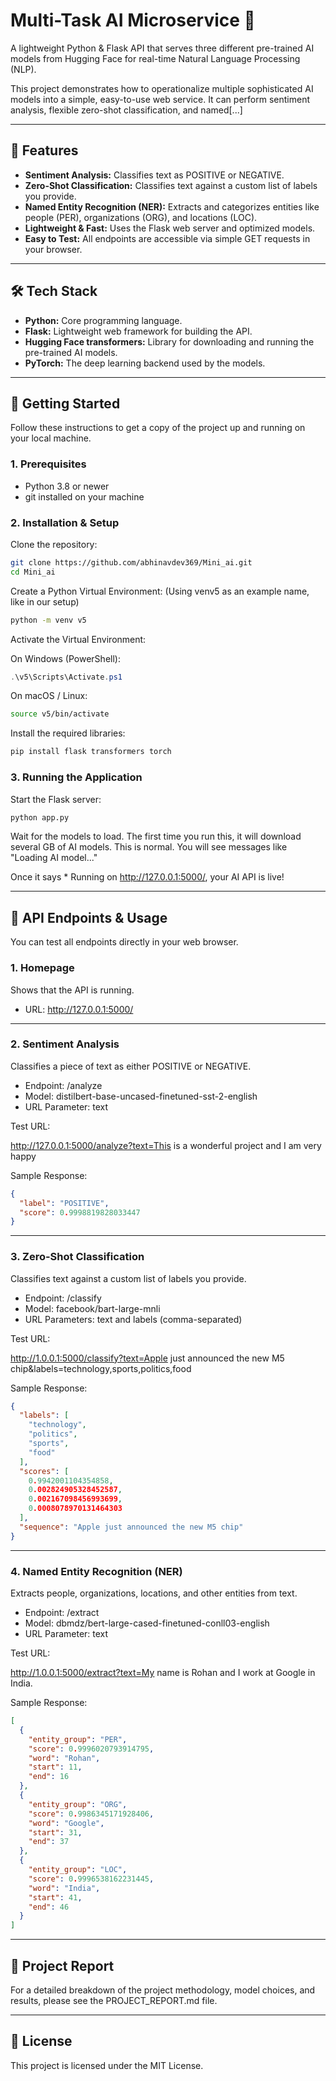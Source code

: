 # Multi-Task AI Microservice 🤖

A lightweight Python & Flask API that serves three different pre-trained AI models from Hugging Face for real-time Natural Language Processing (NLP).

This project demonstrates how to operationalize multiple sophisticated AI models into a simple, easy-to-use web service. It can perform sentiment analysis, flexible zero-shot classification, and named[...]

---

## 🚀 Features

- **Sentiment Analysis:** Classifies text as POSITIVE or NEGATIVE.  
- **Zero-Shot Classification:** Classifies text against a custom list of labels you provide.  
- **Named Entity Recognition (NER):** Extracts and categorizes entities like people (PER), organizations (ORG), and locations (LOC).  
- **Lightweight & Fast:** Uses the Flask web server and optimized models.  
- **Easy to Test:** All endpoints are accessible via simple GET requests in your browser.

---

## 🛠️ Tech Stack

- **Python:** Core programming language.  
- **Flask:** Lightweight web framework for building the API.  
- **Hugging Face transformers:** Library for downloading and running the pre-trained AI models.  
- **PyTorch:** The deep learning backend used by the models.

---

## 🏁 Getting Started

Follow these instructions to get a copy of the project up and running on your local machine.

### 1. Prerequisites

- Python 3.8 or newer  
- git installed on your machine

### 2. Installation & Setup

Clone the repository:

```bash
git clone https://github.com/abhinavdev369/Mini_ai.git
cd Mini_ai
```

Create a Python Virtual Environment:
(Using venv5 as an example name, like in our setup)

```bash
python -m venv v5
```

Activate the Virtual Environment:

On Windows (PowerShell):

```powershell
.\v5\Scripts\Activate.ps1
```

On macOS / Linux:

```bash
source v5/bin/activate
```

Install the required libraries:

```bash
pip install flask transformers torch
```

### 3. Running the Application

Start the Flask server:

```bash
python app.py
```

Wait for the models to load. The first time you run this, it will download several GB of AI models. This is normal. You will see messages like "Loading AI model..."

Once it says * Running on http://127.0.0.1:5000/, your AI API is live!

---

## 📖 API Endpoints & Usage

You can test all endpoints directly in your web browser.

### 1. Homepage

Shows that the API is running.

- URL: http://127.0.0.1:5000/

---

### 2. Sentiment Analysis

Classifies a piece of text as either POSITIVE or NEGATIVE.

- Endpoint: /analyze  
- Model: distilbert-base-uncased-finetuned-sst-2-english  
- URL Parameter: text

Test URL:

http://127.0.0.1:5000/analyze?text=This is a wonderful project and I am very happy

Sample Response:

```json
{
  "label": "POSITIVE",
  "score": 0.9998819828033447
}
```

---

### 3. Zero-Shot Classification

Classifies text against a custom list of labels you provide.

- Endpoint: /classify  
- Model: facebook/bart-large-mnli  
- URL Parameters: text and labels (comma-separated)

Test URL:

http://1.0.0.1:5000/classify?text=Apple just announced the new M5 chip&labels=technology,sports,politics,food

Sample Response:

```json
{
  "labels": [
    "technology",
    "politics",
    "sports",
    "food"
  ],
  "scores": [
    0.9942001104354858,
    0.002824905328452587,
    0.002167098456993699,
    0.0008078970131464303
  ],
  "sequence": "Apple just announced the new M5 chip"
}
```

---

### 4. Named Entity Recognition (NER)

Extracts people, organizations, locations, and other entities from text.

- Endpoint: /extract  
- Model: dbmdz/bert-large-cased-finetuned-conll03-english  
- URL Parameter: text

Test URL:

http://1.0.0.1:5000/extract?text=My name is Rohan and I work at Google in India.

Sample Response:

```json
[
  {
    "entity_group": "PER",
    "score": 0.9996020793914795,
    "word": "Rohan",
    "start": 11,
    "end": 16
  },
  {
    "entity_group": "ORG",
    "score": 0.9986345171928406,
    "word": "Google",
    "start": 31,
    "end": 37
  },
  {
    "entity_group": "LOC",
    "score": 0.9996538162231445,
    "word": "India",
    "start": 41,
    "end": 46
  }
]
```

---

## 📄 Project Report

For a detailed breakdown of the project methodology, model choices, and results, please see the PROJECT_REPORT.md file.

---

## 📜 License

This project is licensed under the MIT License.
